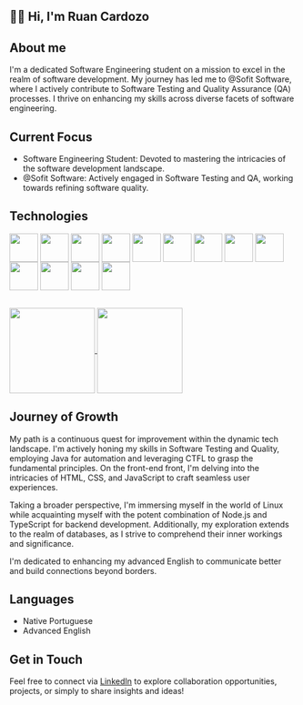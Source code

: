 ## 👋🏻 Hi, I'm Ruan Cardozo ##
## About me ##
I'm a dedicated Software Engineering student on a mission to excel in the realm of software development. My journey has led me to @Sofit Software, where I actively contribute to Software Testing and Quality Assurance (QA) processes. I thrive on enhancing my skills across diverse facets of software engineering.
## Current Focus ##
* Software Engineering Student: Devoted to mastering the intricacies of the software development landscape.
* @Sofit Software: Actively engaged in Software Testing and QA, working towards refining software quality.
## Technologies ##

<div style="display: inline_block">
  <img align="center" height="50" width="50" src="https://cdn.jsdelivr.net/gh/devicons/devicon/icons/jira/jira-original-wordmark.svg" />
  <img align="center" height="50" width="50" src="https://cdn.jsdelivr.net/gh/devicons/devicon/icons/confluence/confluence-original-wordmark.svg" />
  <img align="center" height="50" width="50" src="https://cdn.jsdelivr.net/gh/devicons/devicon/icons/git/git-plain-wordmark.svg" />
  <img align="center" height="50" width="50" src="https://cdn.jsdelivr.net/gh/devicons/devicon/icons/vscode/vscode-original.svg" />
  <img align="center" height="50" width="50" src="https://cdn.jsdelivr.net/gh/devicons/devicon/icons/unity/unity-original.svg" />
  <img align="center" height="50" width="50" src="https://cdn.jsdelivr.net/gh/devicons/devicon/icons/java/java-original-wordmark.svg" />
  <img align="center" height="50" width="50" src="https://cdn.jsdelivr.net/gh/devicons/devicon/icons/c/c-original.svg"/>
  <img align="center" height="50" width="50" src="https://cdn.jsdelivr.net/gh/devicons/devicon/icons/csharp/csharp-original.svg" />
  <img align="center" height="50" width="50" src="https://cdn.jsdelivr.net/gh/devicons/devicon/icons/ubuntu/ubuntu-plain-wordmark.svg" />
  <img align="center" height="50" width="50" src="https://cdn.jsdelivr.net/gh/devicons/devicon/icons/html5/html5-original-wordmark.svg" />
  <img align="center" height="50" width="50" src="https://cdn.jsdelivr.net/gh/devicons/devicon/icons/css3/css3-original-wordmark.svg" />
  <img align="center" height="50" width="50" src="https://cdn.jsdelivr.net/gh/devicons/devicon/icons/javascript/javascript-original.svg" />
  <img align="center" height="50" width="50" src="https://cdn.jsdelivr.net/gh/devicons/devicon/icons/nodejs/nodejs-original-wordmark.svg" />
          
            
          
          
          
  
  
  

</div>


<a href="https://github.com/ruan-cardozo/github-readme-stats"><br>
  <img height=150 align="center" src="https://github-readme-stats.vercel.app/api?username=ruan-cardozo&show_icons=true&theme=transparent&&hide=prs,contribs" />
</a>
<a href="https://github.com/anuraghazra/convoychat">
  <img height=150 align="center" src="https://github-readme-stats.vercel.app/api/top-langs?username=ruan-cardozo&layout=compact&langs_count=8&card_width=320" />
</a>

## Journey of Growth ##

My path is a continuous quest for improvement within the dynamic tech landscape. I'm actively honing my skills in Software Testing and Quality, employing Java for automation and leveraging CTFL to grasp the fundamental principles. On the front-end front, I'm delving into the intricacies of HTML, CSS, and JavaScript to craft seamless user experiences.

Taking a broader perspective, I'm immersing myself in the world of Linux while acquainting myself with the potent combination of Node.js and TypeScript for backend development. Additionally, my exploration extends to the realm of databases, as I strive to comprehend their inner workings and significance.

I'm dedicated to enhancing my advanced English to communicate better and build connections beyond borders.



## Languages ##
* Native Portuguese
* Advanced English

## Get in Touch ##
Feel free to connect via [LinkedIn](https://www.linkedin.com/in/ruan-diego-velloso-cardozo/) to explore collaboration opportunities, projects, or simply to share insights and ideas!
